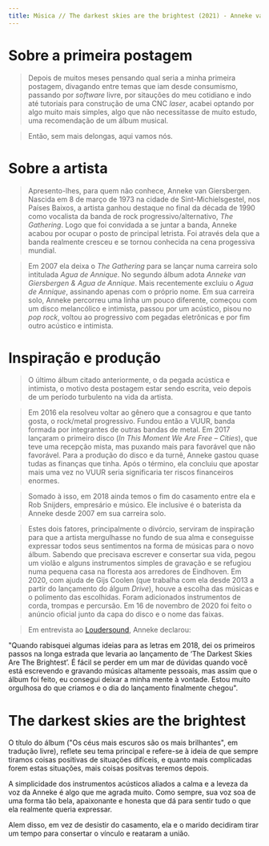 ```yaml
---
title: Música // The darkest skies are the brightest (2021) - Anneke van Giersbergen
---
```


# Sobre a primeira postagem

> Depois de muitos meses pensando qual seria a minha primeira postagem, divagando entre temas que iam desde consumismo, passando por _software_ livre, por sitauções do meu cotidiano e indo até tutoriais para construção de uma CNC _laser_, acabei optando por algo muito mais simples, algo que não necessitasse de muito estudo, uma recomendação de um álbum musical.

> Então, sem mais delongas, aqui vamos nós.

# Sobre a artista

> Apresento-lhes, para quem não conhece, Anneke van Giersbergen. Nascida em 8 de março de 1973 na cidade de Sint-Michielsgestel, nos Países Baixos, a artista ganhou destaque no final da década de 1990 como vocalista da banda de rock  progressivo/alternativo, _The Gathering_. Logo que foi convidada a se juntar a banda, Anneke acabou por ocupar o posto de principal letrista. Foi através dela que a banda realmente cresceu e se tornou conhecida na cena progessiva mundial.

> Em 2007 ela deixa o _The Gathering_ para se lançar numa carreira solo intitulada _Agua de Annique_. No segundo álbum adota _Anneke van Giersbergen & Agua de Annique_. Mais recentemente excluiu o _Agua de Annique_, assinando apenas com o próprio nome. Em sua carreira solo, Anneke percorreu uma linha um pouco diferente, começou com um disco melancólico e intimista, passou por um acústico, pisou no _pop rock_, voltou ao progressivo com pegadas eletrônicas e por fim outro acústico e intimista.

# Inspiração e produção

> O último álbum citado anteriormente, o da pegada acústica e intimista, o motivo desta postagem estar sendo escrita, veio depois de um período turbulento na vida da artista.

> Em 2016 ela resolveu voltar ao gênero que a consagrou e que tanto gosta, o rock/metal progressivo. Fundou então a VUUR, banda formada por integrantes de outras bandas de metal. Em 2017 lançaram o primeiro disco (_In This Moment We Are Free – Cities_), que teve uma recepção mista, mas puxando mais para favorável que não favorável. Para a produção do disco e da turnê, Anneke gastou quase tudas as finanças que tinha. Após o término, ela concluiu que apostar mais uma vez no VUUR seria significaria ter riscos financeiros enormes.

> Somado à isso, em 2018 ainda temos o fim do casamento entre ela e Rob Snijders, empresário e músico. Ele inclusive é o baterista da Anneke desde 2007 em sua carreira solo.

> Estes dois fatores, principalmente o divórcio, serviram de inspiração para que a artista mergulhasse no fundo de sua alma e conseguisse expressar todos seus sentimentos na forma de músicas para o novo álbum. Sabendo que precisava escrever e consertar sua vida, pegou um violão e alguns instrumentos simples de gravação e se refugiou numa pequena casa na floresta aos arredores de Eindhoven. Em 2020, com ajuda de Gijs Coolen (que trabalha com ela desde 2013 a partir do lançamento do álgum _Drive_), houve a escolha das músicas e o polimento das escolhidas. Foram adicionados instrumentos de corda, trompas e percursão. Em 16 de novembro de 2020 foi feito o anúncio oficial junto da capa do disco e o nome das faixas.

> Em entrevista ao [Loudersound](https://www.loudersound.com/news/anneke-van-giersbergen-gets-behind-the-wheel-in-new-video-for-i-saw-a-car), Anneke declarou:

"Quando rabisquei algumas ideias para as letras em 2018, dei os primeiros passos na longa estrada que levaria ao lançamento de ‘The Darkest Skies Are The Brightest’. É fácil se perder em um mar de dúvidas quando você está escrevendo e gravando músicas altamente pessoais, mas assim que o álbum foi feito, eu consegui deixar a minha mente à vontade. Estou muito orgulhosa do que criamos e o dia do lançamento finalmente chegou".

# The darkest skies are the brightest

O título do álbum ("Os céus mais escuros são os mais brilhantes", em tradução livre), reflete seu tema principal e refere-se à ideia de que sempre tiramos coisas positivas de situações difíceis, e quanto mais complicadas forem estas situações, mais coisas positvas teremos depois.

A simplicidade dos instrumentos acústicos aliados a calma e a leveza da voz da Anneke é algo que me agrada muito. Como sempre, sua voz soa de uma forma tão bela, apaixonante e honesta que dá para sentir tudo o que ela realmente queria expressar.


Alem disso, em vez de desistir do casamento, ela e o marido decidiram tirar um tempo para consertar o vínculo e reataram a união.
